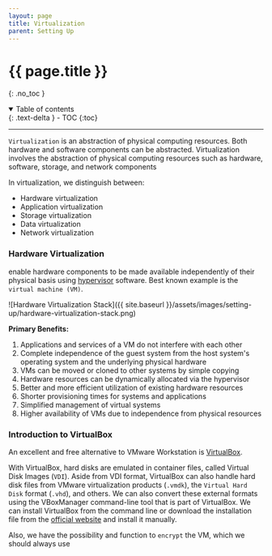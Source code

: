 ```yaml
---
layout: page
title: Virtualization
parent: Setting Up
---
```

# {{ page.title }}
{: .no_toc }

<details open markdown="block">
  <summary>
    Table of contents
  </summary>
  {: .text-delta }
- TOC
{:toc}
</details>

---

`Virtualization` is an abstraction of physical computing resources. Both hardware and software components can be abstracted. Virtualization involves the abstraction of physical computing resources such as hardware, software, storage, and network components

In virtualization, we distinguish between:
-   Hardware virtualization
-   Application virtualization
-   Storage virtualization
-   Data virtualization
-   Network virtualization

### Hardware Virtualization
enable hardware components to be made available independently of their physical basis using [hypervisor](https://en.wikipedia.org/wiki/Hypervisor) software. Best known example is the `virtual machine (VM)`. 

![Hardware Virtualization Stack]({{ site.baseurl }}/assets/images/setting-up/hardware-virtualization-stack.png)

**Primary Benefits:**
1. Applications and services of a VM do not interfere with each other
2. Complete independence of the guest system from the host system's operating system and the underlying physical hardware
3. VMs can be moved or cloned to other systems by simple copying
4. Hardware resources can be dynamically allocated via the hypervisor
5. Better and more efficient utilization of existing hardware resources
6. Shorter provisioning times for systems and applications
7. Simplified management of virtual systems
8. Higher availability of VMs due to independence from physical resources

### Introduction to VirtualBox
An excellent and free alternative to VMware Workstation is [VirtualBox](https://www.virtualbox.org/). 

With VirtualBox, hard disks are emulated in container files, called Virtual Disk Images (`VDI`). Aside from VDI format, VirtualBox can also handle hard disk files from VMware virtualization products (`.vmdk`), the `Virtual Hard Disk` format (`.vhd`), and others. We can also convert these external formats using the VBoxManager command-line tool that is part of VirtualBox. We can install VirtualBox from the command line or download the installation file from the [official website](https://www.virtualbox.org/wiki/Downloads) and install it manually.

Also, we have the possibility and function to `encrypt` the VM, which we should always use
